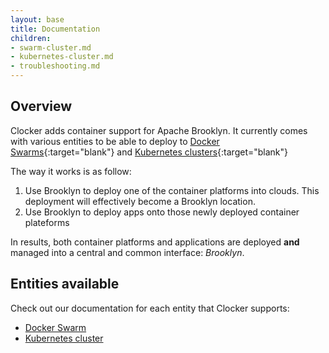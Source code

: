 ```yaml
---
layout: base
title: Documentation
children:
- swarm-cluster.md
- kubernetes-cluster.md
- troubleshooting.md
---
```


## Overview
Clocker adds container support for Apache Brooklyn. It currently comes with various entities to be able to deploy to [Docker Swarms](https://docs.docker.com/swarm/){:target="blank"} and [Kubernetes clusters](http://kubernetes.io/){:target="blank"}

The way it works is as follow:

1. Use Brooklyn to deploy one of the container platforms into clouds. This deployment will effectively become a Brooklyn location.
2. Use Brooklyn to deploy apps onto those newly deployed container plateforms

In results, both container platforms and applications are deployed **and** managed into a central and common interface: *Brooklyn*.

## Entities available
Check out our documentation for each entity that Clocker supports:

* [Docker Swarm](swarm-cluster.html)
* [Kubernetes cluster](kubernetes-cluster.html)
